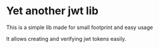 # Yet another jwt lib

This is a simple lib made for small footprint and easy usage

It allows creating and verifying jwt tokens easily.
